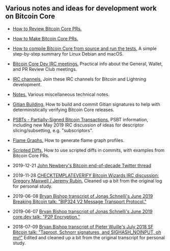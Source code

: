 ## Various notes and ideas for development work on Bitcoin Core

- [How to Review Bitcoin Core PRs.](how-to-review-bitcoin-core-prs.md)

- [How to Make Bitcoin Core PRs.](how-to-make-bitcoin-core-prs.md)

- [How to compile Bitcoin Core from source and run the
  tests.](how-to-compile-bitcoin-core-from-source-on-linux-and-macOS.md) A
  simple step-by-step summary for Linux Debian and macOS.

- [Bitcoin Core Dev IRC meetings.](bitcoin-core-dev-irc-meetings.txt) Practical
  info about the General, Wallet, and PR Review Club meetings.

- [IRC channels.](irc-channels.txt) Join these IRC channels for Bitcoin and
  Lightning development.

- [Notes.](notes.txt) Various miscellaneous technical notes.

- [Gitian Building.](gitian-building.md) How to build and commit Gitian
  signatures to help with deterministically verifying Bitcoin Core releases.

- [PSBTs - Partially-Signed Bitcoin Transactions.](psbts.txt) PSBT information,
  including new May 2019 IRC discussion of ideas for descriptor
  slicing/subsetting, e.g. "subscriptors".

- [Flame Graphs.](flame-graphs.md) How to generate flame graph profiles.

- [Scripted Diffs.](scripted-diffs.md) How to use scripted diffs in commits,
  with examples from Bitcoin Core PRs.

- 2019-12-21 [John Newbery's Bitcoin end-of-decade Twitter
  thread](2019-12-21-john-newbery-bitcoin-end-of-decade-twitter-thread.md)

- 2019-11-28 [CHECKTEMPLATEVERIFY Bitcoin Wizards IRC discussion: Gregory
  Maxwell / Jeremy
  Rubin.](2019-11-28-gmaxwell-jeremyrubin-CHECKTEMPLATEVERIFY-irc-discussion.md)
  Cleaned up a bit from the original log for personal study.

- 2019-06-08 [Bryan Bishop transcript of Jonas Schnelli's June 2019 Breaking Bitcoin talk:
  "BIP324 V2 Message Transport
  Protocol."](2019-06-08-jonas-schnelli-bip324-v2-p2p.txt)

- 2019-06-07 [Bryan Bishop transcript of Jonas Schnelli's June 2019 core.dev talk: "P2P
  Encryption."](2019-06-07-jonas-schnelli-p2p-encryption.txt)

- 2018-07-09 [Bryan Bishop transcript of Pieter Wuille's July 2018 SF Bitcoin talk:
  "Taproot, Schnorr signatures, and SIGHASH_NOINPUT, oh
  my!"](2018-07-09-pieter-wuille-taproot-schnorr-sigs-and-sighash-noinput.txt)
  Edited and cleaned up a bit from the original transcript for personal study.
